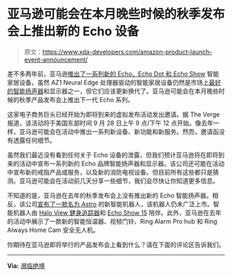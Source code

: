 # 亚马逊可能会在本月晚些时候的秋季发布会上推出新的 Echo 设备

> 原文：<https://www.xda-developers.com/amazon-product-launch-event-announcement/>

差不多两年前，亚马逊[推出了一系列新的 Echo、Echo Dot 和 Echo Show](https://www.xda-developers.com/amazon-announces-echo-echo-dot-echo-show-powered-az1-neural-edge-processor/) 智能家居设备。虽然 AZ1 Neural Edge 处理器驱动的智能家居设备仍然是市场上[最好的智能扬声器](https://www.xda-developers.com/best-smart-speakers/)和显示器之一，但它们应该更新换代了。亚马逊可能会在本月晚些时候的秋季产品发布会上推出下一代 Echo 系列。

这家电子商务巨头已经开始为即将到来的虚拟发布活动发出邀请。据 The Verge 报道，该活动将于美国东部时间 9 月 28 日上午 9 点/下午 12 点开始。像去年一样，亚马逊可能会在活动中推出一系列新设备、新功能和新服务。然而，邀请函没有透露任何细节。

虽然我们最近没有看到任何关于 Echo 设备的泄露，但我们预计亚马逊将在即将到来的活动中宣布一系列新的 Echo 品牌智能扬声器和显示器。该公司还可能在活动中宣布新的戒指产品或服务，以及新的消防电视设备。但目前所有这些都只是猜测。亚马逊可能会在活动前几天分享一些细节，我们会尽快让你知道更多信息。

不知道的是，亚马逊在去年的秋季发布会上没有推出新的 Echo 智能扬声器。相反，该公司[宣布了一款名为 Astro](https://www.xda-developers.com/amazon-astro-announced/) 的新智能机器人，该机器人仍未广泛上市。智能机器人由 [Halo View 健身追踪器](https://www.xda-developers.com/amazon-halo-view-fitness-tracker-launched/)和 [Echo Show 15](https://www.xda-developers.com/amazon-echo-show-15-with-az2-neural-edge/) 陪伴。此外，亚马逊在去年的活动中展示了一款新的智能恒温器、视频门铃、Ring Alarm Pro hub 和 Ring Always Home Cam 安全无人机。

你期待在亚马逊即将举行的产品发布会上看到什么？请在下面的评论区告诉我们。

* * *

**Via:** [濒临绝境](https://www.theverge.com/2022/9/20/23362960/amazon-fall-event-date-new-devices-features-services)